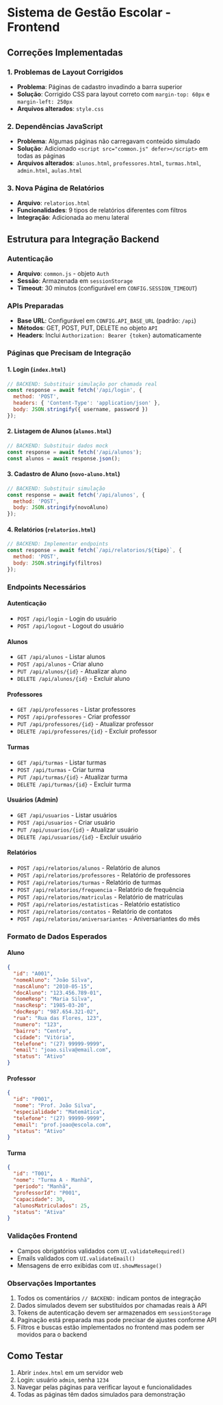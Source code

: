 # Sistema de Gestão Escolar - Frontend

## Correções Implementadas

### 1. Problemas de Layout Corrigidos
- **Problema**: Páginas de cadastro invadindo a barra superior
- **Solução**: Corrigido CSS para layout correto com `margin-top: 60px` e `margin-left: 250px`
- **Arquivos alterados**: `style.css`

### 2. Dependências JavaScript
- **Problema**: Algumas páginas não carregavam conteúdo simulado
- **Solução**: Adicionado `<script src="common.js" defer></script>` em todas as páginas
- **Arquivos alterados**: `alunos.html`, `professores.html`, `turmas.html`, `admin.html`, `aulas.html`

### 3. Nova Página de Relatórios
- **Arquivo**: `relatorios.html`
- **Funcionalidades**: 9 tipos de relatórios diferentes com filtros
- **Integração**: Adicionada ao menu lateral

## Estrutura para Integração Backend

### Autenticação
- **Arquivo**: `common.js` - objeto `Auth`
- **Sessão**: Armazenada em `sessionStorage`
- **Timeout**: 30 minutos (configurável em `CONFIG.SESSION_TIMEOUT`)

### APIs Preparadas
- **Base URL**: Configurável em `CONFIG.API_BASE_URL` (padrão: `/api`)
- **Métodos**: GET, POST, PUT, DELETE no objeto `API`
- **Headers**: Inclui `Authorization: Bearer {token}` automaticamente

### Páginas que Precisam de Integração

#### 1. Login (`index.html`)
```javascript
// BACKEND: Substituir simulação por chamada real
const response = await fetch('/api/login', {
  method: 'POST',
  headers: { 'Content-Type': 'application/json' },
  body: JSON.stringify({ username, password })
});
```

#### 2. Listagem de Alunos (`alunos.html`)
```javascript
// BACKEND: Substituir dados mock
const response = await fetch('/api/alunos');
const alunos = await response.json();
```

#### 3. Cadastro de Aluno (`novo-aluno.html`)
```javascript
// BACKEND: Substituir simulação
const response = await fetch('/api/alunos', {
  method: 'POST',
  body: JSON.stringify(novoAluno)
});
```

#### 4. Relatórios (`relatorios.html`)
```javascript
// BACKEND: Implementar endpoints
const response = await fetch(`/api/relatorios/${tipo}`, {
  method: 'POST',
  body: JSON.stringify(filtros)
});
```

### Endpoints Necessários

#### Autenticação
- `POST /api/login` - Login do usuário
- `POST /api/logout` - Logout do usuário

#### Alunos
- `GET /api/alunos` - Listar alunos
- `POST /api/alunos` - Criar aluno
- `PUT /api/alunos/{id}` - Atualizar aluno
- `DELETE /api/alunos/{id}` - Excluir aluno

#### Professores
- `GET /api/professores` - Listar professores
- `POST /api/professores` - Criar professor
- `PUT /api/professores/{id}` - Atualizar professor
- `DELETE /api/professores/{id}` - Excluir professor

#### Turmas
- `GET /api/turmas` - Listar turmas
- `POST /api/turmas` - Criar turma
- `PUT /api/turmas/{id}` - Atualizar turma
- `DELETE /api/turmas/{id}` - Excluir turma

#### Usuários (Admin)
- `GET /api/usuarios` - Listar usuários
- `POST /api/usuarios` - Criar usuário
- `PUT /api/usuarios/{id}` - Atualizar usuário
- `DELETE /api/usuarios/{id}` - Excluir usuário

#### Relatórios
- `POST /api/relatorios/alunos` - Relatório de alunos
- `POST /api/relatorios/professores` - Relatório de professores
- `POST /api/relatorios/turmas` - Relatório de turmas
- `POST /api/relatorios/frequencia` - Relatório de frequência
- `POST /api/relatorios/matriculas` - Relatório de matrículas
- `POST /api/relatorios/estatisticas` - Relatório estatístico
- `POST /api/relatorios/contatos` - Relatório de contatos
- `POST /api/relatorios/aniversariantes` - Aniversariantes do mês

### Formato de Dados Esperados

#### Aluno
```json
{
  "id": "A001",
  "nomeAluno": "João Silva",
  "nascAluno": "2010-05-15",
  "docAluno": "123.456.789-01",
  "nomeResp": "Maria Silva",
  "nascResp": "1985-03-20",
  "docResp": "987.654.321-02",
  "rua": "Rua das Flores, 123",
  "numero": "123",
  "bairro": "Centro",
  "cidade": "Vitória",
  "telefone": "(27) 99999-9999",
  "email": "joao.silva@email.com",
  "status": "Ativo"
}
```

#### Professor
```json
{
  "id": "P001",
  "nome": "Prof. João Silva",
  "especialidade": "Matemática",
  "telefone": "(27) 99999-9999",
  "email": "prof.joao@escola.com",
  "status": "Ativo"
}
```

#### Turma
```json
{
  "id": "T001",
  "nome": "Turma A - Manhã",
  "periodo": "Manhã",
  "professorId": "P001",
  "capacidade": 30,
  "alunosMatriculados": 25,
  "status": "Ativa"
}
```

### Validações Frontend
- Campos obrigatórios validados com `UI.validateRequired()`
- Emails validados com `UI.validateEmail()`
- Mensagens de erro exibidas com `UI.showMessage()`

### Observações Importantes
1. Todos os comentários `// BACKEND:` indicam pontos de integração
2. Dados simulados devem ser substituídos por chamadas reais à API
3. Tokens de autenticação devem ser armazenados em `sessionStorage`
4. Paginação está preparada mas pode precisar de ajustes conforme API
5. Filtros e buscas estão implementados no frontend mas podem ser movidos para o backend

## Como Testar
1. Abrir `index.html` em um servidor web
2. Login: usuário `admin`, senha `1234`
3. Navegar pelas páginas para verificar layout e funcionalidades
4. Todas as páginas têm dados simulados para demonstração
